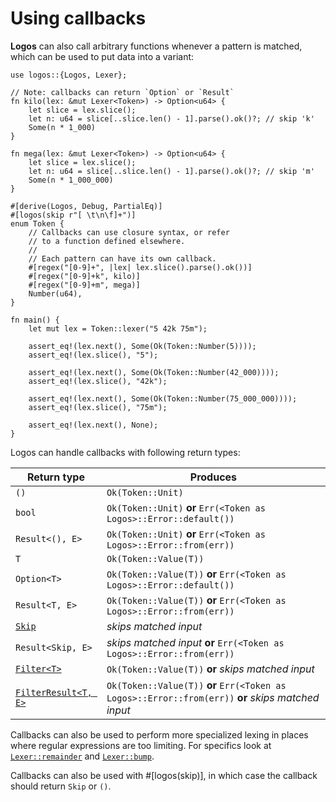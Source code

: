 # Using callbacks

**Logos** can also call arbitrary functions whenever a pattern is matched,
which can be used to put data into a variant:

```rust,no_run,no_playground
use logos::{Logos, Lexer};

// Note: callbacks can return `Option` or `Result`
fn kilo(lex: &mut Lexer<Token>) -> Option<u64> {
    let slice = lex.slice();
    let n: u64 = slice[..slice.len() - 1].parse().ok()?; // skip 'k'
    Some(n * 1_000)
}

fn mega(lex: &mut Lexer<Token>) -> Option<u64> {
    let slice = lex.slice();
    let n: u64 = slice[..slice.len() - 1].parse().ok()?; // skip 'm'
    Some(n * 1_000_000)
}

#[derive(Logos, Debug, PartialEq)]
#[logos(skip r"[ \t\n\f]+")]
enum Token {
    // Callbacks can use closure syntax, or refer
    // to a function defined elsewhere.
    //
    // Each pattern can have its own callback.
    #[regex("[0-9]+", |lex| lex.slice().parse().ok())]
    #[regex("[0-9]+k", kilo)]
    #[regex("[0-9]+m", mega)]
    Number(u64),
}

fn main() {
    let mut lex = Token::lexer("5 42k 75m");

    assert_eq!(lex.next(), Some(Ok(Token::Number(5))));
    assert_eq!(lex.slice(), "5");

    assert_eq!(lex.next(), Some(Ok(Token::Number(42_000))));
    assert_eq!(lex.slice(), "42k");

    assert_eq!(lex.next(), Some(Ok(Token::Number(75_000_000))));
    assert_eq!(lex.slice(), "75m");

    assert_eq!(lex.next(), None);
}
```

Logos can handle callbacks with following return types:

| Return type                                                                       | Produces                                                                                            |
| --------------------------------------------------------------------------------- | --------------------------------------------------------------------------------------------------- |
| `()`                                                                              | `Ok(Token::Unit)`                                                                                   |
| `bool`                                                                            | `Ok(Token::Unit)` **or** `Err(<Token as Logos>::Error::default())`                                  |
| `Result<(), E>`                                                                   | `Ok(Token::Unit)` **or** `Err(<Token as Logos>::Error::from(err))`                                  |
| `T`                                                                               | `Ok(Token::Value(T))`                                                                               |
| `Option<T>`                                                                       | `Ok(Token::Value(T))` **or** `Err(<Token as Logos>::Error::default())`                              |
| `Result<T, E>`                                                                    | `Ok(Token::Value(T))` **or** `Err(<Token as Logos>::Error::from(err))`                              |
| [`Skip`](https://docs.rs/logos/latest/logos/struct.Skip.html)                     | _skips matched input_                                                                               |
| `Result<Skip, E>`                                                                 | _skips matched input_ **or** `Err(<Token as Logos>::Error::from(err))`                              |
| [`Filter<T>`](https://docs.rs/logos/latest/logos/enum.Filter.html)                | `Ok(Token::Value(T))` **or** _skips matched input_                                                  |
| [`FilterResult<T, E>`](https://docs.rs/logos/latest/logos/enum.FilterResult.html) | `Ok(Token::Value(T))` **or** `Err(<Token as Logos>::Error::from(err))` **or** _skips matched input_ |

Callbacks can also be used to perform more specialized lexing in places
where regular expressions are too limiting. For specifics look at
[`Lexer::remainder`](https://docs.rs/logos/latest/logos/struct.Lexer.html#method.remainder) and
[`Lexer::bump`](https://docs.rs/logos/latest/logos/struct.Lexer.html#method.bump).

Callbacks can also be used with #[logos(skip)], in which case the callback should return `Skip` or `()`.

